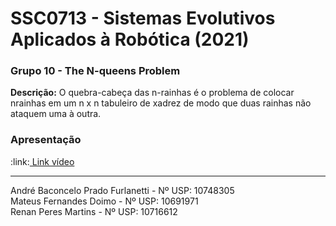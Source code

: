 # SSC0713 - Sistemas Evolutivos Aplicados à Robótica (2021)
<h3>Grupo 10 - The N-queens Problem</h3>
<p><b>Descrição:</b> O quebra-cabeça das n-rainhas é o problema de colocar nrainhas em um n x n tabuleiro de xadrez de modo que duas rainhas não ataquem uma à outra.</p>

<h3>Apresentação</h3>
:link:<a href="#"> Link vídeo</a>

<hr>

André Baconcelo Prado Furlanetti - Nº USP: 10748305 </br>
Mateus Fernandes Doimo - Nº USP: 10691971</br>
Renan Peres Martins - Nº USP: 10716612</br>


